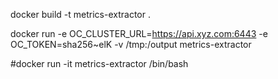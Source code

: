 docker build -t metrics-extractor .


docker run -e OC_CLUSTER_URL=https://api.xyz.com:6443 -e OC_TOKEN=sha256~elK -v /tmp:/output metrics-extractor


#docker run -it metrics-extractor /bin/bash

